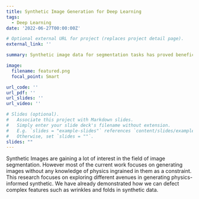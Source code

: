 ```yaml
---
title: Synthetic Image Generation for Deep Learning
tags:
  - Deep Learning
date: '2022-06-27T00:00:00Z'

# Optional external URL for project (replaces project detail page).
external_link: ''

summary: Synthetic image data for segmentation tasks has proved beneficial in scenarios with data scarcity. However, most of these methods fail to capture the physics of the components involved, thus generating unrealistic image data. With the aid of physics simulators, we explore different avenues for generating physics-informed synthetic images.

image:
  filename: featured.png
  focal_point: Smart

url_code: ''
url_pdf: ''
url_slides: ''
url_video: ''

# Slides (optional).
#   Associate this project with Markdown slides.
#   Simply enter your slide deck's filename without extension.
#   E.g. `slides = "example-slides"` references `content/slides/example-slides.md`.
#   Otherwise, set `slides = ""`.
slides: ""
---
```


Synthetic Images are gaining a lot of interest in the field of image segmentation. However most of the current work focuses on generating images without any knowledge of physics ingrained in them as a constraint. This research focuses on exploring different avenues in generating physics-informed synthetic. We have already demonstrated how we can defect complex features such as wrinkles and folds in synthetic data.